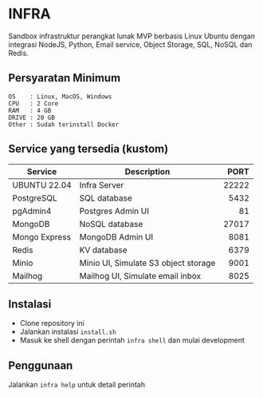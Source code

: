 # INFRA 

Sandbox infrastruktur perangkat lunak MVP berbasis Linux Ubuntu dengan integrasi NodeJS, Python, Email service, Object Storage, SQL, NoSQL dan Redis.

## Persyaratan Minimum

```
OS    : Linux, MacOS, Windows
CPU   : 2 Core
RAM   : 4 GB
DRIVE : 20 GB
Other : Sudah terinstall Docker
```

## Service yang tersedia (kustom)

| Service       | Description                           | PORT  |
| ------------- | ------------------------------------- | ----: |
| UBUNTU 22.04  | Infra Server                          | 22222 |
| PostgreSQL    | SQL database                          | 5432  |
| pgAdmin4      | Postgres Admin UI                     | 81    |
| MongoDB       | NoSQL database                        | 27017 |
| Mongo Express | MongoDB Admin UI                      | 8081  |
| Redis         | KV database                           | 6379  |
| Minio         | Minio UI, Simulate S3 object storage  | 9001  |
| Mailhog       | Mailhog UI, Simulate email inbox      | 8025  |

## Instalasi

- Clone repository ini
- Jalankan instalasi `install.sh`
- Masuk ke shell dengan perintah `infra shell` dan mulai development

## Penggunaan

Jalankan `infra help` untuk detail perintah
